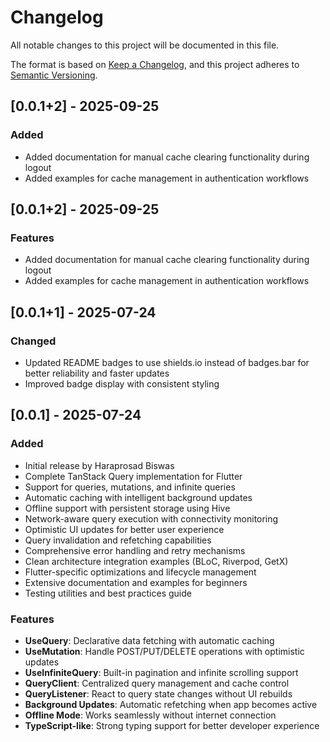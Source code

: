 # Changelog

All notable changes to this project will be documented in this file.

The format is based on [Keep a Changelog](https://keepachangelog.com/en/1.0.0/),
and this project adheres to [Semantic Versioning](https://semver.org/spec/v2.0.0.html).

## [0.0.1+2] - 2025-09-25

### Added
- Added documentation for manual cache clearing functionality during logout
- Added examples for cache management in authentication workflows

## [0.0.1+2] - 2025-09-25

### Features

- Added documentation for manual cache clearing functionality during logout
- Added examples for cache management in authentication workflows

## [0.0.1+1] - 2025-07-24

### Changed

- Updated README badges to use shields.io instead of badges.bar for better reliability and faster updates
- Improved badge display with consistent styling

## [0.0.1] - 2025-07-24

### Added

- Initial release by Haraprosad Biswas
- Complete TanStack Query implementation for Flutter
- Support for queries, mutations, and infinite queries
- Automatic caching with intelligent background updates
- Offline support with persistent storage using Hive
- Network-aware query execution with connectivity monitoring
- Optimistic UI updates for better user experience
- Query invalidation and refetching capabilities
- Comprehensive error handling and retry mechanisms
- Clean architecture integration examples (BLoC, Riverpod, GetX)
- Flutter-specific optimizations and lifecycle management
- Extensive documentation and examples for beginners
- Testing utilities and best practices guide

### Features

- **UseQuery**: Declarative data fetching with automatic caching
- **UseMutation**: Handle POST/PUT/DELETE operations with optimistic updates  
- **UseInfiniteQuery**: Built-in pagination and infinite scrolling support
- **QueryClient**: Centralized query management and cache control
- **QueryListener**: React to query state changes without UI rebuilds
- **Background Updates**: Automatic refetching when app becomes active
- **Offline Mode**: Works seamlessly without internet connection
- **TypeScript-like**: Strong typing support for better developer experience
